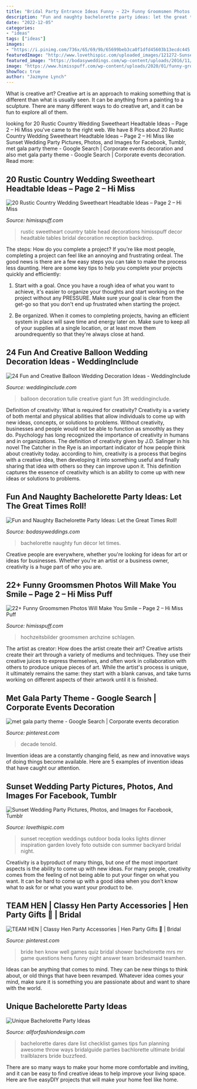 ```yaml
---
title: "Bridal Party Entrance Ideas Funny ~ 22+ Funny Groomsmen Photos Will Make You Smile – Page 2 – Hi Miss Puff"
description: "Fun and naughty bachelorette party ideas: let the great times roll!"
date: "2022-12-05"
categories:
- "ideas"
tags: ["ideas"]
images:
- "https://i.pinimg.com/736x/65/69/9b/65699beb3ca0f1dfd45603b13ecdc445.jpg"
featuredImage: "http://www.lovethispic.com/uploaded_images/121272-Sunset-Wedding-Party.jpg"
featured_image: "https://bodasyweddings.com/wp-content/uploads/2016/11/Fun-and-naughty-bachelorette-party-decor-ideas.jpg"
image: "https://www.himisspuff.com/wp-content/uploads/2020/01/funny-groomsmen-wedding-photo-ideas2.jpg"
ShowToc: true
author: "Jazmyne Lynch"
---
```



What is creative art?
Creative art is an approach to making something that is different than what is usually seen. It can be anything from a painting to a sculpture. There are many different ways to do creative art, and it can be fun to explore all of them.

	

		
looking for 20 Rustic Country Wedding Sweetheart Headtable Ideas – Page 2 – Hi Miss you've came to the right web. We have 8 Pics about 20 Rustic Country Wedding Sweetheart Headtable Ideas – Page 2 – Hi Miss like Sunset Wedding Party Pictures, Photos, and Images for Facebook, Tumblr, met gala party theme - Google Search | Corporate events decoration and also met gala party theme - Google Search | Corporate events decoration. Read more:
		
    
## 20 Rustic Country Wedding Sweetheart Headtable Ideas – Page 2 – Hi Miss

<img loading=lazy src="https://www.himisspuff.com/wp-content/uploads/2019/11/Rustic-country-wedding-sweetheart-head-table-decoration-ideas-20.jpg" onerror="this.onerror=null;this.src='https://tse2.mm.bing.net/th?id=OIP.grRlXYGQrpPQdSM5QVf16QHaNK&amp;pid=15.1';" alt="20 Rustic Country Wedding Sweetheart Headtable Ideas – Page 2 – Hi Miss">

_Source: himisspuff.com_

>rustic sweetheart country table head decorations himisspuff decor headtable tables bridal decoration reception backdrop. 

	

The steps: How do you complete a project?
If you're like most people, completing a project can feel like an annoying and frustrating ordeal. The good news is there are a few easy steps you can take to make the process less daunting. Here are some key tips to help you complete your projects quickly and efficiently:
1. Start with a goal. Once you have a rough idea of what you want to achieve, it's easier to organize your thoughts and start working on the project without any PRESSURE. Make sure your goal is clear from the get-go so that you don't end up frustrated when starting the project.

2. Be organized. When it comes to completing projects, having an efficient system in place will save time and energy later on. Make sure to keep all of your supplies at a single location, or at least move them aroundrequently so that they're always close at hand.

    
## 24 Fun And Creative Balloon Wedding Decoration Ideas - WeddingInclude

<img loading=lazy src="https://www.weddinginclude.com/wp-content/uploads/2017/08/giant-3ft-balloon-wrapped-in-tulle.jpg" onerror="this.onerror=null;this.src='https://tse2.mm.bing.net/th?id=OIP.ZaycvjlL7qCHNL1ie4rLmgHaJ3&amp;pid=15.1';" alt="24 Fun and Creative Balloon Wedding Decoration Ideas - WeddingInclude">

_Source: weddinginclude.com_

>balloon decoration tulle creative giant fun 3ft weddinginclude. 

	

Definition of creativity: What is required for creativity?
Creativity is a variety of both mental and physical abilities that allow individuals to come up with new ideas, concepts, or solutions to problems. Without creativity, businesses and people would not be able to function as smoothly as they do. Psychology has long recognized the importance of creativity in humans and in organizations. The definition of creativity given by J.D. Salinger in his novel The Catcher in the Rye is an important indicator of how people think about creativity today. according to him, creativity is a process that begins with a creative idea, then developing it into something useful and finally sharing that idea with others so they can improve upon it. This definition captures the essence of creativity which is an ability to come up with new ideas or solutions to problems.

    
## Fun And Naughty Bachelorette Party Ideas: Let The Great Times Roll!

<img loading=lazy src="https://bodasyweddings.com/wp-content/uploads/2016/11/Fun-and-naughty-bachelorette-party-decor-ideas.jpg" onerror="this.onerror=null;this.src='https://tse4.mm.bing.net/th?id=OIP.tHXeRtBbmVdonWdjSTgmWAAAAA&amp;pid=15.1';" alt="Fun and Naughty Bachelorette Party Ideas: Let the Great Times Roll!">

_Source: bodasyweddings.com_

>bachelorette naughty fun décor let times. 

	

Creative people are everywhere, whether you're looking for ideas for art or ideas for businesses. Whether you're an artist or a business owner, creativity is a huge part of who you are.

    
## 22+ Funny Groomsmen Photos Will Make You Smile – Page 2 – Hi Miss Puff

<img loading=lazy src="https://www.himisspuff.com/wp-content/uploads/2020/01/funny-groomsmen-wedding-photo-ideas2.jpg" onerror="this.onerror=null;this.src='https://tse4.mm.bing.net/th?id=OIP.9OJdo8Kzrt7wscMYfkxm3QHaLH&amp;pid=15.1';" alt="22+ Funny Groomsmen Photos Will Make You Smile – Page 2 – Hi Miss Puff">

_Source: himisspuff.com_

>hochzeitsbilder groomsmen archzine schlagen. 

	

The artist as creator: How does the artist create their art?
Creative artists create their art through a variety of mediums and techniques. They use their creative juices to express themselves, and often work in collaboration with others to produce unique pieces of art. While the artist's process is unique, it ultimately remains the same: they start with a blank canvas, and take turns working on different aspects of their artwork until it is finished.

    
## Met Gala Party Theme - Google Search | Corporate Events Decoration

<img loading=lazy src="https://i.pinimg.com/736x/65/69/9b/65699beb3ca0f1dfd45603b13ecdc445.jpg" onerror="this.onerror=null;this.src='https://tse1.mm.bing.net/th?id=OIP.YDgECB-4LBbPPOaY5wxqNQHaLH&amp;pid=15.1';" alt="met gala party theme - Google Search | Corporate events decoration">

_Source: pinterest.com_

>decade tenold. 

	

Invention ideas are a constantly changing field, as new and innovative ways of doing things become available. Here are 5 examples of invention ideas that have caught our attention.

    
## Sunset Wedding Party Pictures, Photos, And Images For Facebook, Tumblr

<img loading=lazy src="http://www.lovethispic.com/uploaded_images/121272-Sunset-Wedding-Party.jpg" onerror="this.onerror=null;this.src='https://tse4.mm.bing.net/th?id=OIP.t1pUxG45Efg93-WR1kTt-AHaLH&amp;pid=15.1';" alt="Sunset Wedding Party Pictures, Photos, and Images for Facebook, Tumblr">

_Source: lovethispic.com_

>sunset reception weddings outdoor boda looks lights dinner inspiration garden lovely foto outside con summer backyard bridal night. 

	

Creativity is a byproduct of many things, but one of the most important aspects is the ability to come up with new ideas. For many people, creativity comes from the feeling of not being able to put your finger on what you want. It can be hard to come up with a good idea when you don’t know what to ask for or what you want your product to be.

    
## TEAM HEN | Classy Hen Party Accessories | Hen Party Gifts 💍 | Bridal

<img loading=lazy src="https://i.pinimg.com/736x/59/2e/32/592e3260968ddde48b336a2be6338cba--mr-and-mrs-quiz-mr-mrs.jpg" onerror="this.onerror=null;this.src='https://tse3.mm.bing.net/th?id=OIP.k8g1wAghHfhx7g0IJeMLCAHaKe&amp;pid=15.1';" alt="TEAM HEN | Classy Hen Party Accessories | Hen Party Gifts 💍 | Bridal">

_Source: pinterest.com_

>bride hen know well games quiz bridal shower bachelorette mrs mr game questions hens funny night answer team bridesmaid teamhen. 

	

Ideas can be anything that comes to mind. They can be new things to think about, or old things that have been revamped. Whatever idea comes your mind, make sure it is something you are passionate about and want to share with the world.

    
## Unique Bachelorette Party Ideas

<img loading=lazy src="https://allforfashiondesign.com/wp-content/uploads/2016/03/bachelorette-dare-checklist_0-600x600.jpg" onerror="this.onerror=null;this.src='https://tse1.mm.bing.net/th?id=OIP.J59sBnzTQ2N7bhrP3XiNugHaHa&amp;pid=15.1';" alt="Unique Bachelorette Party Ideas">

_Source: allforfashiondesign.com_

>bachelorette dares dare list checklist games tips fun planning awesome throw ways bridalguide parties bachlorette ultimate bridal trailblazers bride buzzfeed. 

	

There are so many ways to make your home more comfortable and inviting, and it can be easy to find creative ideas to help improve your living space. Here are five easyDIY projects that will make your home feel like home.

